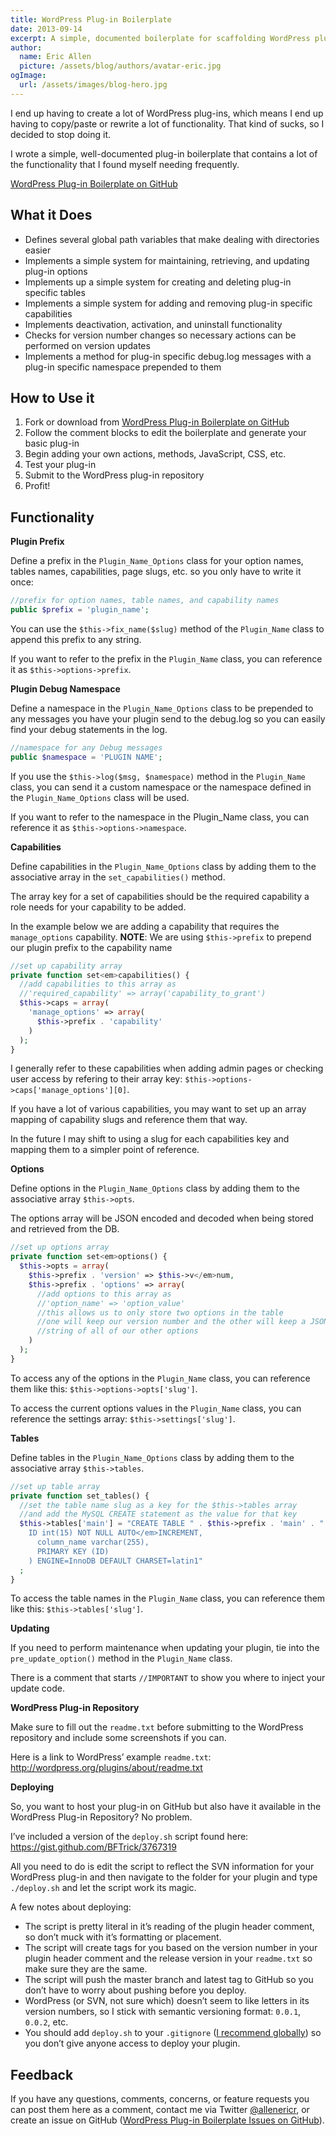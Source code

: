 ```yaml
---
title: WordPress Plug-in Boilerplate
date: 2013-09-14
excerpt: A simple, documented boilerplate for scaffolding WordPress plug-ins.
author:
  name: Eric Allen
  picture: /assets/blog/authors/avatar-eric.jpg
ogImage:
  url: /assets/images/blog-hero.jpg
---
```

I end up having to create a lot of WordPress plug-ins, which means I end up having to copy/paste or rewrite a lot of functionality. That kind of sucks, so I decided to stop doing it.

I wrote a simple, well-documented plug-in boilerplate that contains a lot of the functionality that I found myself needing frequently.

[WordPress Plug-in Boilerplate on GitHub](https://github.com/ericrallen/wp-base-plugin)


## What it Does

- Defines several global path variables that make dealing with directories easier
- Implements a simple system for maintaining, retrieving, and updating plug-in options
- Implements up a simple system for creating and deleting plug-in specific tables
- Implements a simple system for adding and removing plug-in specific capabilities
- Implements deactivation, activation, and uninstall functionality
- Checks for version number changes so necessary actions can be performed on version updates
- Implements a method for plug-in specific debug.log messages with a plug-in specific namespace prepended to them


## How to Use it

1. Fork or download from [WordPress Plug-in Boilerplate on GitHub](https://github.com/ericrallen/wp-base-plugin)
2. Follow the comment blocks to edit the boilerplate and generate your basic plug-in
3. Begin adding your own actions, methods, JavaScript, CSS, etc.
4. Test your plug-in
5. Submit to the WordPress plug-in repository
6. Profit!


## Functionality

**Plugin Prefix**

Define a prefix in the `Plugin_Name_Options` class for your option names, tables names, capabilities, page slugs, etc. so you only have to write it once:

```php
//prefix for option names, table names, and capability names
public $prefix = 'plugin_name';
```

You can use the `$this->fix_name($slug)` method of the `Plugin_Name` class to append this prefix to any string.

If you want to refer to the prefix in the `Plugin_Name` class, you can reference it as `$this->options->prefix`.

**Plugin Debug Namespace**

Define a namespace in the `Plugin_Name_Options` class to be prepended to any messages you have your plugin send to the debug.log so you can easily find your debug statements in the log.

```php
//namespace for any Debug messages
public $namespace = 'PLUGIN NAME';
```

If you use the `$this->log($msg, $namespace)` method in the `Plugin_Name` class, you can send it a custom namespace or the namespace defined in the `Plugin_Name_Options` class will be used.

If you want to refer to the namespace in the Plugin_Name class, you can reference it as `$this->options->namespace`.

**Capabilities**

Define capabilities in the `Plugin_Name_Options` class by adding them to the associative array in the `set_capabilities()` method.

The array key for a set of capabilities should be the required capability a role needs for your capability to be added.

In the example below we are adding a capability that requires the `manage_options` capability. **NOTE**: We are using `$this->prefix` to prepend our plugin prefix to the capability name

```php
//set up capability array
private function set<em>capabilities() {
  //add capabilities to this array as
  //'required_capability' => array('capability_to_grant')
  $this->caps = array(
    'manage_options' => array(
      $this->prefix . 'capability'
    )
  );
}
```

I generally refer to these capabilities when adding admin pages or checking user access by refering to their array key: `$this->options->caps['manage_options'][0]`.

If you have a lot of various capabilities, you may want to set up an array mapping of capability slugs and reference them that way.

In the future I may shift to using a slug for each capabilities key and mapping them to a simpler point of reference.

**Options**

Define options in the `Plugin_Name_Options` class by adding them to the associative array `$this->opts`.

The options array will be JSON encoded and decoded when being stored and retrieved from the DB.

```php
//set up options array
private function set<em>options() {
  $this->opts = array(
    $this->prefix . 'version' => $this->v</em>num,
    $this->prefix . 'options' => array(
      //add options to this array as
      //'option_name' => 'option_value'
      //this allows us to only store two options in the table
      //one will keep our version number and the other will keep a JSON encoded
      //string of all of our other options
    )
  );
}
```

To access any of the options in the `Plugin_Name` class, you can reference them like this: `$this->options->opts['slug']`.

To access the current options values in the `Plugin_Name` class, you can reference the settings array: `$this->settings['slug']`.

**Tables**

Define tables in the `Plugin_Name_Options` class by adding them to the associative array `$this->tables`.

```php
//set up table array
private function set_tables() {
  //set the table name slug as a key for the $this->tables array
  //and add the MySQL CREATE statement as the value for that key
  $this->tables['main'] = "CREATE TABLE " . $this->prefix . 'main' . " (
    ID int(15) NOT NULL AUTO</em>INCREMENT,
      column_name varchar(255),
      PRIMARY KEY (ID)
    ) ENGINE=InnoDB DEFAULT CHARSET=latin1"
  ;
}
```

To access the table names in the `Plugin_Name` class, you can reference them like this: `$this->tables['slug']`.

**Updating**

If you need to perform maintenance when updating your plugin, tie into the `pre_update_option()` method in the `Plugin_Name` class.

There is a comment that starts `//IMPORTANT` to show you where to inject your update code.

**WordPress Plug-in Repository**

Make sure to fill out the `readme.txt` before submitting to the WordPress repository and include some screenshots if you can.

Here is a link to WordPress’ example `readme.txt`: http://wordpress.org/plugins/about/readme.txt

**Deploying**

So, you want to host your plug-in on GitHub but also have it available in the WordPress Plug-in Repository? No problem.

I’ve included a version of the `deploy.sh` script found here: https://gist.github.com/BFTrick/3767319

All you need to do is edit the script to reflect the SVN information for your WordPress plug-in and then navigate to the folder for your plugin and type `./deploy.sh` and let the script work its magic.

A few notes about deploying:

- The script is pretty literal in it’s reading of the plugin header comment, so don’t muck with it’s formatting or placement.
- The script will create tags for you based on the version number in your plugin header comment and the release version in your `readme.txt` so make sure they are the same.
- The script will push the master branch and latest tag to GitHub so you don’t have to worry about pushing before you deploy.
- WordPress (or SVN, not sure which) doesn’t seem to like letters in its version numbers, so I stick with semantic versioning format: `0.0.1`, `0.0.2`, etc.
- You should add `deploy.sh` to your `.gitignore` ([I recommend globally](http://stackoverflow.com/questions/7335420/global-git-ignore#answer-7335487)) so you don’t give anyone access to deploy your plugin.


## Feedback

If you have any questions, comments, concerns, or feature requests you can post them here as a comment, contact me via Twitter [@allenericr](https://twitter.com/allenericr), or create an issue on GitHub ([WordPress Plug-in Boilerplate Issues on GitHub](https://github.com/ericrallen/wp-base-plugin/issues)).


